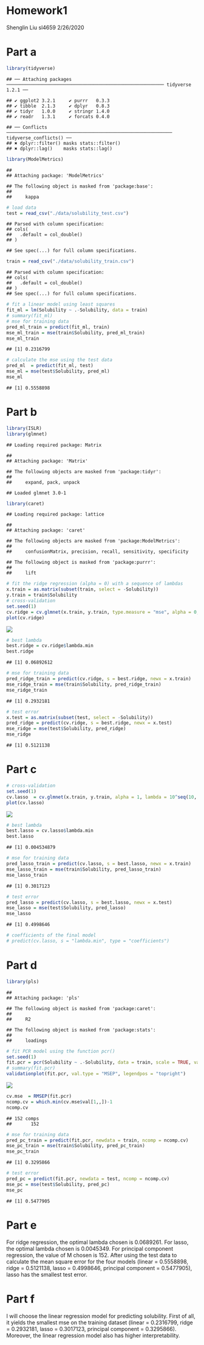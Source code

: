 Homework1
================
Shenglin Liu sl4659
2/26/2020

# Part a

``` r
library(tidyverse)
```

    ## ── Attaching packages ────────────────────────────────────────────────────────── tidyverse 1.2.1 ──

    ## ✔ ggplot2 3.2.1     ✔ purrr   0.3.3
    ## ✔ tibble  2.1.3     ✔ dplyr   0.8.3
    ## ✔ tidyr   1.0.0     ✔ stringr 1.4.0
    ## ✔ readr   1.3.1     ✔ forcats 0.4.0

    ## ── Conflicts ───────────────────────────────────────────────────────────── tidyverse_conflicts() ──
    ## ✖ dplyr::filter() masks stats::filter()
    ## ✖ dplyr::lag()    masks stats::lag()

``` r
library(ModelMetrics)
```

    ## 
    ## Attaching package: 'ModelMetrics'

    ## The following object is masked from 'package:base':
    ## 
    ##     kappa

``` r
# load data
test = read_csv("./data/solubility_test.csv")
```

    ## Parsed with column specification:
    ## cols(
    ##   .default = col_double()
    ## )

    ## See spec(...) for full column specifications.

``` r
train = read_csv("./data/solubility_train.csv")
```

    ## Parsed with column specification:
    ## cols(
    ##   .default = col_double()
    ## )
    ## See spec(...) for full column specifications.

``` r
# fit a linear model using least squares
fit_ml = lm(Solubility ~ .-Solubility, data = train)
# summary(fit_ml)
# mse for training data
pred_ml_train = predict(fit_ml, train)
mse_ml_train = mse(train$Solubility, pred_ml_train)
mse_ml_train
```

    ## [1] 0.2316799

``` r
# calculate the mse using the test data
pred_ml  = predict(fit_ml, test)
mse_ml = mse(test$Solubility, pred_ml)
mse_ml
```

    ## [1] 0.5558898

# Part b

``` r
library(ISLR)
library(glmnet)
```

    ## Loading required package: Matrix

    ## 
    ## Attaching package: 'Matrix'

    ## The following objects are masked from 'package:tidyr':
    ## 
    ##     expand, pack, unpack

    ## Loaded glmnet 3.0-1

``` r
library(caret)
```

    ## Loading required package: lattice

    ## 
    ## Attaching package: 'caret'

    ## The following objects are masked from 'package:ModelMetrics':
    ## 
    ##     confusionMatrix, precision, recall, sensitivity, specificity

    ## The following object is masked from 'package:purrr':
    ## 
    ##     lift

``` r
# fit the ridge regression (alpha = 0) with a sequence of lambdas
x.train = as.matrix(subset(train, select = -Solubility))
y.train = train$Solubility
# cross-validation
set.seed(1)
cv.ridge = cv.glmnet(x.train, y.train, type.measure = "mse", alpha = 0, lambda = 10^seq(10, -3, length = 100))
plot(cv.ridge)
```

![](Homework1_files/figure-gfm/ridge-1.png)<!-- -->

``` r
# best lambda
best.ridge = cv.ridge$lambda.min
best.ridge
```

    ## [1] 0.06892612

``` r
# mse for training data
pred_ridge_train = predict(cv.ridge, s = best.ridge, newx = x.train)
mse_ridge_train = mse(train$Solubility, pred_ridge_train)
mse_ridge_train
```

    ## [1] 0.2932181

``` r
# test error
x.test = as.matrix(subset(test, select = -Solubility))
pred_ridge = predict(cv.ridge, s = best.ridge, newx = x.test)
mse_ridge = mse(test$Solubility, pred_ridge)
mse_ridge
```

    ## [1] 0.5121138

# Part c

``` r
# cross-validation
set.seed(1)
cv.lasso  = cv.glmnet(x.train, y.train, alpha = 1, lambda = 10^seq(10, -3, length = 100))
plot(cv.lasso)
```

![](Homework1_files/figure-gfm/lasso-1.png)<!-- -->

``` r
# best lambda
best.lasso = cv.lasso$lambda.min
best.lasso
```

    ## [1] 0.004534879

``` r
# mse for training data
pred_lasso_train = predict(cv.lasso, s = best.lasso, newx = x.train)
mse_lasso_train = mse(train$Solubility, pred_lasso_train)
mse_lasso_train
```

    ## [1] 0.3017123

``` r
# test error
pred_lasso = predict(cv.lasso, s = best.lasso, newx = x.test)
mse_lasso = mse(test$Solubility, pred_lasso)
mse_lasso
```

    ## [1] 0.4998646

``` r
# coefficients of the final model
# predict(cv.lasso, s = "lambda.min", type = "coefficients")
```

# Part d

``` r
library(pls)
```

    ## 
    ## Attaching package: 'pls'

    ## The following object is masked from 'package:caret':
    ## 
    ##     R2

    ## The following object is masked from 'package:stats':
    ## 
    ##     loadings

``` r
# fit PCR model using the function pcr()
set.seed(1)
fit.pcr = pcr(Solubility ~ .-Solubility, data = train, scale = TRUE, validation = "CV")
# summary(fit.pcr)
validationplot(fit.pcr, val.type = "MSEP", legendpos = "topright")
```

![](Homework1_files/figure-gfm/pc-1.png)<!-- -->

``` r
cv.mse  = RMSEP(fit.pcr)
ncomp.cv = which.min(cv.mse$val[1,,])-1
ncomp.cv
```

    ## 152 comps 
    ##       152

``` r
# mse for training data
pred_pc_train = predict(fit.pcr, newdata = train, ncomp = ncomp.cv)
mse_pc_train = mse(train$Solubility, pred_pc_train)
mse_pc_train
```

    ## [1] 0.3295866

``` r
# test error
pred_pc = predict(fit.pcr, newdata = test, ncomp = ncomp.cv)
mse_pc = mse(test$Solubility, pred_pc)
mse_pc
```

    ## [1] 0.5477905

# Part e

For ridge regression, the optimal lambda chosen is 0.0689261. For lasso,
the optimal lambda chosen is 0.0045349. For principal component
regression, the value of M chosen is 152. After using the test data to
calculate the mean square error for the four models (linear = 0.5558898,
ridge = 0.5121138, lasso = 0.4998646, principal component = 0.5477905),
lasso has the smallest test error.

# Part f

I will choose the linear regression model for predicting solubility.
First of all, it yields the smallest mse on the training dataset (linear
= 0.2316799, ridge = 0.2932181, lasso = 0.3017123, principal component =
0.3295866). Moreover, the linear regression model also has higher
interpretability.

